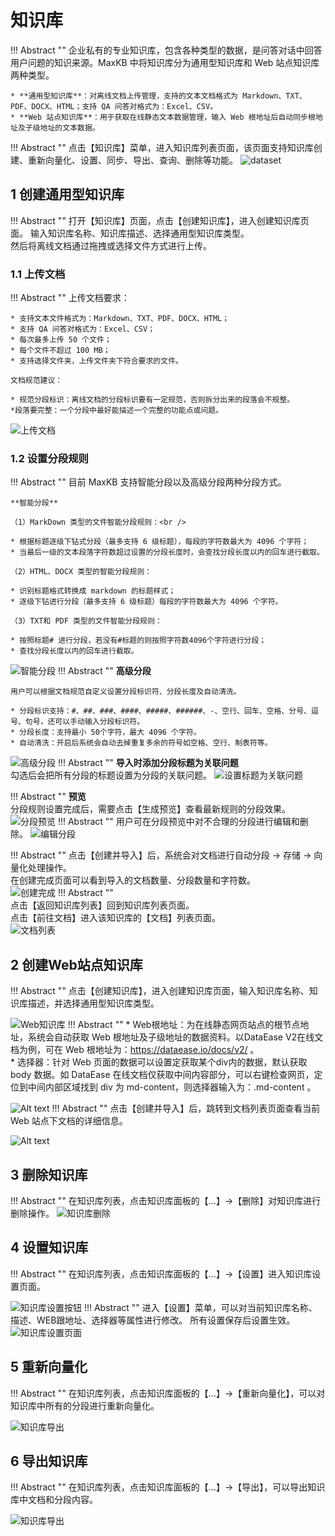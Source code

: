 # 知识库

!!! Abstract ""
    企业私有的专业知识库，包含各种类型的数据，是问答对话中回答用户问题的知识来源。MaxKB 中将知识库分为通用型知识库和 Web 站点知识库两种类型。

    * **通用型知识库**：对离线文档上传管理，支持的文本文档格式为 Markdown、TXT、PDF、DOCX、HTML；支持 QA 问答对格式为：Excel、CSV。   
    * **Web 站点知识库**：用于获取在线静态文本数据管理，输入 Web 根地址后自动同步根地址及子级地址的文本数据。   
!!! Abstract ""
    点击【知识库】菜单，进入知识库列表页面，该页面支持知识库创建、重新向量化、设置、同步、导出、查询、删除等功能。
![dataset](../../img/dataset/datasetlist.png)

## 1 创建通用型知识库

!!! Abstract ""
    打开【知识库】页面，点击【创建知识库】，进入创建知识库页面。 输入知识库名称、知识库描述、选择通用型知识库类型。      
    然后将离线文档通过拖拽或选择文件方式进行上传。 

### 1.1 上传文档
!!! Abstract ""
    上传文档要求：

    * 支持文本文件格式为：Markdown、TXT、PDF、DOCX、HTML；      
    * 支持 QA 问答对格式为：Excel、CSV；  
    * 每次最多上传 50 个文件；   
    * 每个文件不超过 100 MB；
    * 支持选择文件夹，上传文件夹下符合要求的文件。
        
    文档规范建议：    

    * 规范分段标识：离线文档的分段标识要有一定规范，否则拆分出来的段落会不规整。   
    *段落要完整：一个分段中最好能描述一个完整的功能点或问题。 

![上传文档](../../img/dataset/create_offline_dataset.png)


### 1.2 设置分段规则   
!!! Abstract ""
    目前 MaxKB 支持智能分段以及高级分段两种分段方式。

    **智能分段**

    （1）MarkDown 类型的文件智能分段规则：<br />

    * 根据标题逐级下钻式分段（最多支持 6 级标题），每段的字符数最大为 4096 个字符；   
    * 当最后一级的文本段落字符数超过设置的分段长度时，会查找分段长度以内的回车进行截取。

    （2）HTML、DOCX 类型的智能分段规则：

    * 识别标题格式转换成 markdown 的标题样式；
    * 逐级下钻进行分段（最多支持 6 级标题）每段的字符数最大为 4096 个字符。

    （3）TXT和 PDF 类型的文件智能分段规则：

    * 按照标题# 进行分段，若没有#标题的则按照字符数4096个字符进行分段；
    * 查找分段长度以内的回车进行截取。  
      
![智能分段](<../../img/dataset/automatic paragraphing.png>)
!!! Abstract ""
    **高级分段**   

    用户可以根据文档规范自定义设置分段标识符、分段长度及自动清洗。

    * 分段标识支持：#、##、###、####、#####、######、-、空行、回车、空格、分号、逗号、句号，还可以手动输入分段标识符。   
    * 分段长度：支持最小 50个字符，最大 4096 个字符。   
    * 自动清洗：开启后系统会自动去掉重复多余的符号如空格、空行、制表符等。      

![高级分段](<../../img/dataset/Advanced segmentation.png>)
!!! Abstract ""
    **导入时添加分段标题为关联问题**         
    勾选后会把所有分段的标题设置为分段的关联问题。
![设置标题为关联问题](../../img/dataset/titel_set_question.png)


!!! Abstract ""
    **预览**   
    分段规则设置完成后，需要点击【生成预览】查看最新规则的分段效果。
![分段预览](<../../img/dataset/Preview segmentation.png>)
!!! Abstract ""
    用户可在分段预览中对不合理的分段进行编辑和删除。
![编辑分段](../../img/dataset/view_edit.png)

   
!!! Abstract ""
    点击【创建并导入】后，系统会对文档进行自动分段 -> 存储 -> 向量化处理操作。    
    在创建完成页面可以看到导入的文档数量、分段数量和字符数。   
![创建完成](../../img/dataset/finish.png)
!!! Abstract ""   
    点击【返回知识库列表】回到知识库列表页面。   
    点击【前往文档】进入该知识库的【文档】列表页面。  
![文档列表](../../img/dataset/doc_list.png)

## 2 创建Web站点知识库

!!! Abstract ""
    点击【创建知识库】，进入创建知识库页面，输入知识库名称、知识库描述，并选择通用型知识库类型。

![Web知识库](../../img/dataset/web_dataset.png)
!!! Abstract ""
    * Web根地址：为在线静态网页站点的根节点地址，系统会自动获取 Web 根地址及子级地址的数据资料。以DataEase V2在线文档为例，可在 Web 根地址为：https://dataease.io/docs/v2/ 。  
    * 选择器：针对 Web 页面的数据可以设置定获取某个div内的数据，默认获取 body 数据。如 DataEase 在线文档仅获取中间内容部分，可以右键检查网页，定位到中间内部区域找到 div 为 md-content，则选择器输入为：.md-content 。

![Alt text](../../img/dataset/DataEase_doc.png)
!!! Abstract ""
    点击【创建并导入】后，跳转到文档列表页面查看当前 Web 站点下文档的详细信息。 

![Alt text](../../img/dataset/web_doc.png)

## 3 删除知识库

!!! Abstract ""
    在知识库列表，点击知识库面板的【…】->【删除】对知识库进行删除操作。
![知识库删除](../../img/dataset/dataset_del.png)

## 4 设置知识库

!!! Abstract ""
    在知识库列表，点击知识库面板的【…】->【设置】进入知识库设置页面。

![知识库设置按钮](../../img/dataset/dataset_set.png)
!!! Abstract ""
    进入【设置】菜单，可以对当前知识库名称、描述、WEB跟地址、选择器等属性进行修改。
    所有设置保存后设置生效。
![知识库设置页面](../../img/dataset/dataset_setting.png)

## 5 重新向量化

!!! Abstract ""
    在知识库列表，点击知识库面板的【…】->【重新向量化】，可以对知识库中所有的分段进行重新向量化。

![知识库导出](../../img/dataset/dataset_embedding.png)

## 6 导出知识库

!!! Abstract ""
    在知识库列表，点击知识库面板的【…】->【导出】，可以导出知识库中文档和分段内容。

![知识库导出](../../img/dataset/dataset_export.png)

